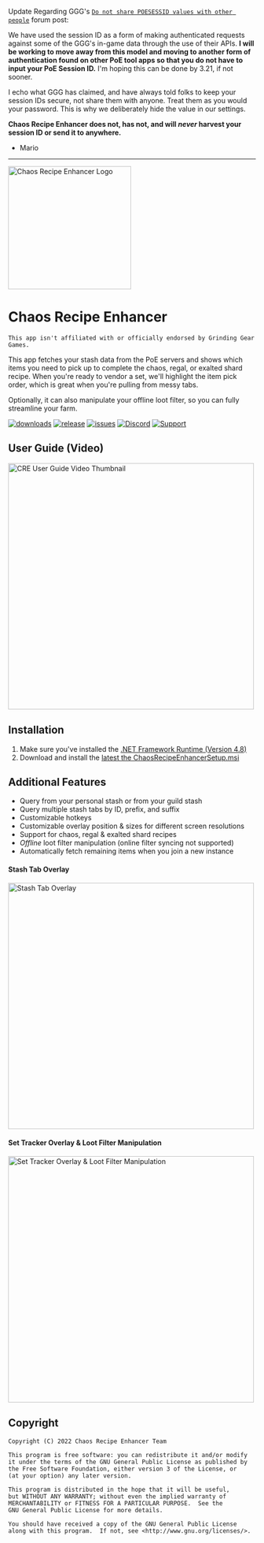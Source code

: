 Update Regarding GGG's [`Do not share POESESSID values with other people`](https://www.pathofexile.com/forum/view-thread/3328601) forum post:

We have used the session ID as a form of making authenticated requests against some of the GGG's in-game data through the use of their APIs. **I will be working to move away from this model and moving to another form of authentication found on other PoE tool apps so that you do not have to input your PoE Session ID.** I'm hoping this can be done by 3.21, if not sooner.

I echo what GGG has claimed, and have always told folks to keep your session IDs secure, not share them with anyone. Treat them as you would your password. This is why we deliberately hide the value in our settings.

**Chaos Recipe Enhancer does not, has not, and will _never_ harvest your session ID or send it to anywhere.**

- Mario

---

<img src="https://github.com/ChaosRecipeEnhancer/EnhancePoEApp/blob/master/DocumentationAssets/CRELogo.png" width="250" alt="Chaos Recipe Enhancer Logo">

# Chaos Recipe Enhancer

``` This app isn't affiliated with or officially endorsed by Grinding Gear Games. ```

This app fetches your stash data from the PoE servers and shows which items you need to pick up to complete the chaos, regal, or exalted shard recipe. When you're ready to vendor a set, we'll highlight the item pick order, which is great when you're pulling from messy tabs. 

Optionally, it can also manipulate your offline loot filter, so you can fully streamline your farm.

[![downloads][downloads-badge]][releases-link]
[![release][releases-badge]][releases-link]
[![issues][issues-badge]][issues-link]
[![Discord][discord-badge]][discord-link]
[![Support][support-badge]][support-link]

## User Guide (Video)

<a href="https://www.youtube.com/watch?v=7umgTuN8bMU">
    <img src="https://github.com/ChaosRecipeEnhancer/EnhancePoEApp/blob/master/DocumentationAssets/User-Guide-Thumbnail.png" width="500" alt="CRE User Guide Video Thumbnail">
</a>

## Installation

1. Make sure you've installed the [.NET Framework Runtime (Version 4.8)][dotnet-framework-link]
2. Download and install the [latest the ChaosRecipeEnhancerSetup.msi][releases-link]

## Additional Features

 - Query from your personal stash or from your guild stash
 - Query multiple stash tabs by ID, prefix, and suffix
 - Customizable hotkeys
 - Customizable overlay position & sizes for different screen resolutions
 - Support for chaos, regal & exalted shard recipes
 - *Offline* loot filter manipulation (online filter syncing not supported)
 - Automatically fetch remaining items when you join a new instance

#### Stash Tab Overlay

<img src="https://github.com/ChaosRecipeEnhancer/EnhancePoEApp/blob/master/DocumentationAssets/Stash-Tab-Overlay.gif" width="500" alt="Stash Tab Overlay">

#### Set Tracker Overlay & Loot Filter Manipulation

<img src="https://github.com/ChaosRecipeEnhancer/EnhancePoEApp/blob/master/DocumentationAssets/Main-Overlay.png" width="500" alt="Set Tracker Overlay & Loot Filter Manipulation">

## Copyright

```
Copyright (C) 2022 Chaos Recipe Enhancer Team

This program is free software: you can redistribute it and/or modify
it under the terms of the GNU General Public License as published by
the Free Software Foundation, either version 3 of the License, or
(at your option) any later version.

This program is distributed in the hope that it will be useful,
but WITHOUT ANY WARRANTY; without even the implied warranty of
MERCHANTABILITY or FITNESS FOR A PARTICULAR PURPOSE.  See the
GNU General Public License for more details.

You should have received a copy of the GNU General Public License
along with this program.  If not, see <http://www.gnu.org/licenses/>.
```


[downloads-badge]: https://img.shields.io/github/downloads/ChaosRecipeEnhancer/EnhancePoEApp/total?style=for-the-badge&logo=github
[discord-badge]: https://img.shields.io/discord/786617230879883307?color=5865f2&label=Discord&style=for-the-badge&logo=discord&link
[discord-link]: https://discord.gg/ryss9jnRkZ
[releases-badge]: https://img.shields.io/github/v/release/ChaosRecipeEnhancer/EnhancePoEApp?style=for-the-badge&logo=github
[releases-link]: https://github.com/ChaosRecipeEnhancer/EnhancePoEApp/releases
[issues-badge]: https://img.shields.io/github/issues-raw/ChaosRecipeEnhancer/EnhancePoEApp?style=for-the-badge
[issues-link]: https://github.com/ChaosRecipeEnhancer/EnhancePoEApp/issues
[support-badge]: https://img.shields.io/badge/Paypal-Support-<COLOR>?style=for-the-badge&logo=paypal&color=ffae29
[support-link]: https://www.paypal.com/donate/?hosted_button_id=4NDCV5J5NTEWS
[dotnet-framework-link]: https://dotnet.microsoft.com/en-us/download/dotnet-framework/net48
